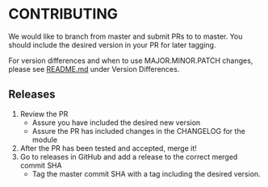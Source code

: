 # CONTRIBUTING
We would like to branch from master and submit PRs to to master. You should include the desired version in your PR for later tagging.

For version differences and when to use MAJOR.MINOR.PATCH changes, please see [README.md](./README.md) under Version Differences.

## Releases
1. Review the PR 
    * Assure you have included the desired new version
    * Assure the PR has included changes in the CHANGELOG for the module
2. After the PR has been tested and accepted, merge it!
3. Go to releases in GitHub and add a release to the correct merged commit SHA
    * Tag the master commit SHA with a tag including the desired version.